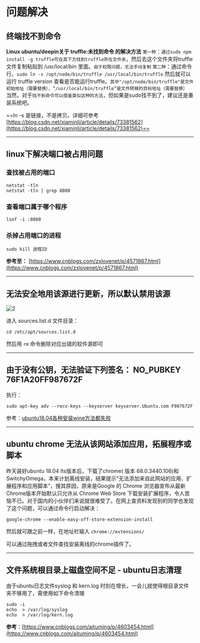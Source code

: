 # 问题解决

## 终端找不到命令

**Linux ubuntu/deepin关于 truffle:未找到命令 的解决方法**
`第一种`：`通过sudo npm install -g truffle可在其下方找到truffle所在文件夹`，然后去这个文件夹将truffle文件复制粘贴到 /usr/local/bin 里面。`由于权限问题，无法手动复制`
`第二种`：通过命令行，`sudo ln -s /opt/node/bin/truffle /usr/local/bin/truffle`
然后就可以运行 truffle version 查看是否能运行truffle。`其中"/opt/node/bin/truffle"是文件初始地址（需要替换），“/usr/local/bin/truffle”是文件转移的目标地址（需要替换）`
当然，对于`找不到命令可以借鉴类似这种的方法`，但如果是sudo找不到了，建议还是重装系统吧。

==ln -s 是链接，不是拷贝。详细可参考 [https://blog.csdn.net/xiaminli/article/details/73381562](https://blog.csdn.net/xiaminli/article/details/73381562)==

---

## linux下解决端口被占用问题

### 查找被占用的端口

```shell
netstat -tln
netstat -tln | grep 8080
```

### 查看端口属于哪个程序

```shell
lsof -i :8080
```

### 杀掉占用端口的进程

```shell
sudo kill 进程ID
```

**参考至：** [https://www.cnblogs.com/zxlovenet/p/4571867.html](https://www.cnblogs.com/zxlovenet/p/4571867.html)

---

## 无法安全地用该源进行更新，所以默认禁用该源

![2](https://img2018.cnblogs.com/blog/1358194/201809/1358194-20180928173035176-1984182824.png)

进入 sources.list.d 文件目录：

```shell
cd /etc/apt/sources.list.d
```

然后用 `rm` 命令删除对应出错的软件源即可

---

## 由于没有公钥，无法验证下列签名： NO_PUBKEY 76F1A20FF987672F

执行：

```shell
sudo apt-key adv --recv-keys --keyserver keyserver.Ubuntu.com F987672F
```

参考：[ubuntu18.04各种安装wine方法都失败](https://ask.csdn.net/questions/718212)

---

## ubuntu chrome 无法从该网站添加应用，拓展程序或脚本

昨天装好ubuntu 18.04 lts版本后，下载了chrome( 版本 68.0.3440.106)和SwitchyOmega，本来计划离线安装，结果提示“无法添加来自此网站的应用、扩展程序和应用脚本”，搜其原因，原来是Google 的 Chrome 浏览器宣布从最新Chrome版本开始默认只允许从 Chrome Web Store 下载安装扩展程序，令人苦恼不已。对于国内的小伙伴们来说就很难受了。在网上查资料发现别的同学也发现了这个问题，可以通过命令行启动解决：

```shell
google-chrome --enable-easy-off-store-extension-install
```

然后就可跟之前一样，在地址栏输入 `chrome://extensions/`

可以通过拖拽或者文件查找安装离线的chrome插件了。

---

## 文件系统根目录上磁盘空间不足 - ubuntu日志清理

由于ubuntu日志文件syslog 和 kern.log 时刻在增长，一会儿就使得根目录文件夹不够用了，需使用如下命令清理

```shell
sudo -i
echo  > /var/log/syslog
echo  > /var/log/kern.log
```

**参考**：[https://www.cnblogs.com/aituming/p/4603454.html](https://www.cnblogs.com/aituming/p/4603454.html)